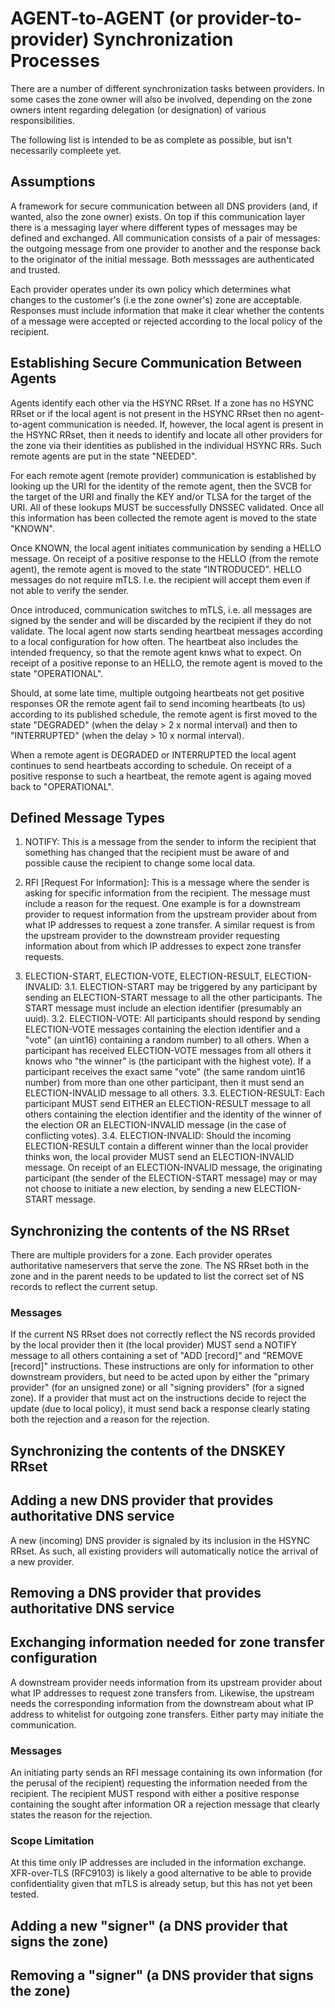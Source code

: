 # AGENT-to-AGENT (or provider-to-provider) Synchronization Processes

There are a number of different synchronization tasks between providers. In some cases the zone owner will also be involved, depending on the zone owners intent regarding delegation (or designation) of various responsibilities.

The following list is intended to be as complete as possible, but isn't necessarily compleete yet.

## Assumptions

A framework for secure communication between all DNS providers (and, if wanted, also the zone owner) exists. On top if this communication layer there is a messaging layer where different types of messages may be defined and exchanged. All communication consists of a pair of messages: the outgoing message from one provider to another and the response back to the originator of the initial message. Both messsages are authenticated and trusted.

Each provider operates under its own policy which determines what changes to the customer's (i.e the zone owner's) zone are acceptable. Responses must include information that make it clear whether the contents of a message were accepted or rejected according to the local policy of the recipient.

## Establishing Secure Communication Between Agents

Agents identify each other via the HSYNC RRset. If a zone has no HSYNC RRset or if the local agent is not present in the HSYNC RRset then no agent-to-agent communication is needed. If, however, the local agent is present in the HSYNC RRset, then it needs to identify and locate all other providers for the zone via their identities as published in the individual HSYNC RRs. Such remote agents are put in the state "NEEDED".

For each remote agent (remote provider) communication is established by looking up the URI for the identity of the remote agent, then the SVCB for the target of the URI and finally the KEY and/or TLSA for the target of the URI. All of these lookups MUST be successfully DNSSEC validated. Once all this information has been collected the remote agent is moved to the state "KNOWN".

Once KNOWN, the local agent initiates communication by sending a HELLO message. On receipt of a positive response to the HELLO (from the remote agent), the remote agent is moved to the state "INTRODUCED". HELLO messages do not require mTLS. I.e. the recipient will accept them even if not able to verify the sender.

Once introduced, communication switches to mTLS, i.e. all messages are signed by the sender and will be discarded by the recipient if they do not validate. The local agent now starts sending heartbeat messages according to a local configuration for how often. The heartbeat also includes the intended frequency, so that the remote agent knws what to expect. On receipt of a positive reponse to an HELLO, the remote agent is moved to the state "OPERATIONAL".

Should, at some late time, multiple outgoing heartbeats not get positive responses OR the remote agent fail to send incoming heartbeats (to us) according to its published schedule, the remote agent is first moved to the state "DEGRADED" (when the delay > 2 x normal interval) and then to "INTERRUPTED" (when the delay > 10 x normal interval).

When a remote agent is DEGRADED or INTERRUPTED the local agent continues to send heartbeats according to schedule. On receipt of a positive response to such a heartbeat, the remote agent is againg moved back to "OPERATIONAL".

## Defined Message Types

   1. NOTIFY: This is a message from the sender to inform the recipient that something has changed that the recipient must be aware of and possible cause the recipient to change some local data.

   2. RFI [Request For Information]: This is a message where the sender is asking for specific information from the recipient. The message must include a reason for the request. One example is for a downstream provider to request information from the upstream provider about from what IP addresses to request a zone transfer. A similar request is from the upstream provider to the downstream provider requesting information about from which IP addresses to expect zone transfer requests.

   3. ELECTION-START, ELECTION-VOTE, ELECTION-RESULT, ELECTION-INVALID: 
      3.1. ELECTION-START may be triggered by any participant by sending an ELECTION-START message to all the other participants. The START message must include an election identifier (presumably an uuid). 
      3.2. ELECTION-VOTE: All participants should respond by sending ELECTION-VOTE messages containing the election identifier and a "vote" (an uint16) containing a random number) to all others. When a participant has received ELECTION-VOTE messages from all others it knows who "the winner" is (the participant with the highest vote). If a participant receives the exact same "vote" (the same random uint16 number) from more than one other participant, then it must send an ELECTION-INVALID message to all others.
      3.3. ELECTION-RESULT: Each participant MUST send EITHER an ELECTION-RESULT message to all others containing the election identifier and the identity of the winner of the election OR an ELECTION-INVALID message (in the case of conflicting votes).
      3.4. ELECTION-INVALID: Should the incoming ELECTION-RESULT contain a different winner than the local provider thinks won, the local provider MUST send an ELECTION-INVALID message. On receipt of an ELECTION-INVALID message, the originating participant (the sender of the ELECTION-START message) may or may not choose to initiate a new election, by sending a new ELECTION-START message.

## Synchronizing the contents of the NS RRset

There are multiple providers for a zone. Each provider operates authoritative nameservers that serve the zone. The NS RRset both in the zone and in the parent needs to be updated to list the correct set of NS records to reflect the current setup.

### Messages

If the current NS RRset does not correctly reflect the NS records provided by the local provider then it (the local provider) MUST send a NOTIFY message to all others containing a set of "ADD [record]" and "REMOVE [record]" instructions. These instructions are only for information to other downstream providers, but need to be acted upon by either the "primary provider" (for an unsigned zone) or all "signing providers" (for a signed zone). If a provider that must act on the instructions decide to reject the update (due to local policy), it must send back a response clearly stating both the rejection and a reason for the rejection.

## Synchronizing the contents of the DNSKEY RRset

## Adding a new DNS provider that provides authoritative DNS service 

A new (incoming) DNS provider is signaled by its inclusion in the HSYNC RRset. As such, all existing providers will automatically notice the arrival of a new provider.

## Removing a DNS provider that provides authoritative DNS service 

## Exchanging information needed for zone transfer configuration

A downstream provider needs information from its upstream provider about what IP addresses to request zone transfers from. Likewise, the upstream needs the corresponding information from the downstream about what IP address to whitelist for outgoing zone transfers. Either party may initiate the communication.

### Messages

An initiating party sends an RFI message containing its own information (for the perusal of the recipient) requesting the information needed from the recipient. The recipient MUST respond with either a positive response containing the sought after information OR a rejection message that clearly states the reason for the rejection.

### Scope Limitation

At this time only IP addresses are included in the information exchange. XFR-over-TLS (RFC9103) is likely a good alternative to be able to provide confidentiality given that mTLS is already setup, but this has not yet been tested.

## Adding a new "signer" (a DNS provider that signs the zone) 

## Removing a "signer" (a DNS provider that signs the zone) 

